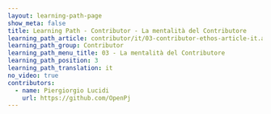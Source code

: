 ```yaml
---
layout: learning-path-page
show_meta: false
title: Learning Path - Contributor - La mentalità del Contributore
learning_path_article: contributor/it/03-contributor-ethos-article-it.asciidoc
learning_path_group: Contributor
learning_path_menu_title: 03 - La mentalità del Contributore
learning_path_position: 3
learning_path_translation: it
no_video: true
contributors:
  - name: Piergiorgio Lucidi
    url: https://github.com/OpenPj
---
```

<!--- This file autogenerated from https://github.com/InnerSourceCommons/InnerSourceLearningPath/blob/master/scripts/generate_learning_path_markdown.js -->